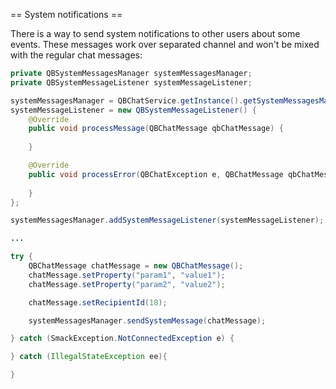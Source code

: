 == System notifications ==

There is a way to send system notifications to other users about some events. These messages work over separated channel and won't be mixed with the regular chat messages:

```java
private QBSystemMessagesManager systemMessagesManager;
private QBSystemMessageListener systemMessageListener;

systemMessagesManager = QBChatService.getInstance().getSystemMessagesManager();
systemMessageListener = new QBSystemMessageListener() {
    @Override
    public void processMessage(QBChatMessage qbChatMessage) {
       
    }

    @Override
    public void processError(QBChatException e, QBChatMessage qbChatMessage) {
                
    }
};

systemMessagesManager.addSystemMessageListener(systemMessageListener);

...

try {
    QBChatMessage chatMessage = new QBChatMessage();
    chatMessage.setProperty("param1", "value1");
    chatMessage.setProperty("param2", "value2");

    chatMessage.setRecipientId(18);

    systemMessagesManager.sendSystemMessage(chatMessage);

} catch (SmackException.NotConnectedException e) {

} catch (IllegalStateException ee){

}
```
